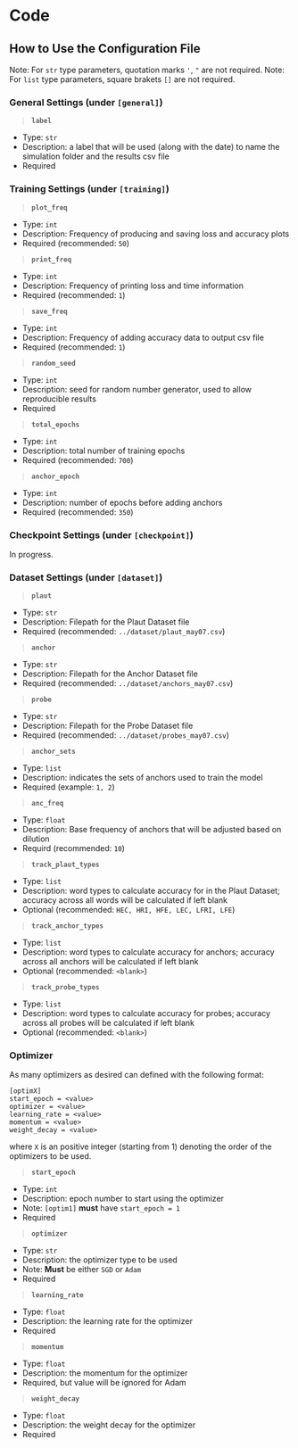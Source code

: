 # Code

## How to Use the Configuration File

Note: For `str` type parameters, quotation marks `'`, `"` are not required.
Note: For `list` type parameters, square brakets `[]` are not required.

### General Settings (under `[general]`)
> **`label`**
* Type: `str`
* Description: a label that will be used (along with the date) to name the simulation folder and the results csv file
* Required

### Training Settings (under `[training]`)
> **`plot_freq`**
* Type: `int`
* Description: Frequency of producing and saving loss and accuracy plots 
* Required (recommended: `50`)
> **`print_freq`**
* Type: `int`
* Description: Frequency of printing loss and time information
* Required (recommended: `1`)
> **`save_freq`**
* Type: `int`
* Description: Frequency of adding accuracy data to output csv file
* Required (recommended: `1`)
> **`random_seed`**
* Type: `int`
* Description: seed for random number generator, used to allow reproducible results
* Required
> **`total_epochs`**
* Type: `int`
* Description: total number of training epochs
* Required (recommended: `700`)
> **`anchor_epoch`**
* Type: `int`
* Description: number of epochs before adding anchors 
* Required (recommended: `350`)

### Checkpoint Settings (under `[checkpoint]`)
In progress.

### Dataset Settings (under `[dataset]`)
> **`plaut`**
* Type: `str`
* Description: Filepath for the Plaut Dataset file
* Required (recommended: `../dataset/plaut_may07.csv`)
> **`anchor`**
* Type: `str`
* Description: Filepath for the Anchor Dataset file
* Required (recommended: `../dataset/anchors_may07.csv`)
> **`probe`**
* Type: `str`
* Description: Filepath for the Probe Dataset file
* Required (recommended: `../dataset/probes_may07.csv`)
> **`anchor_sets`**
* Type: `list`
* Description: indicates the sets of anchors used to train the model
* Required (example: `1, 2`)
> **`anc_freq`**
* Type: `float`
* Description: Base frequency of anchors that will be adjusted based on dilution
* Requird (recommended: `10`)
> **`track_plaut_types`**
* Type: `list`
* Description: word types to calculate accuracy for in the Plaut Dataset; accuracy across all words will be calculated if left blank
* Optional (recommended: `HEC, HRI, HFE, LEC, LFRI, LFE`)
> **`track_anchor_types`**
* Type: `list`
* Description: word types to calculate accuracy for anchors; accuracy across all anchors will be calculated if left blank
* Optional (recommended: `<blank>`)
> **`track_probe_types`**
* Type: `list`
* Description: word types to calculate accuracy for probes; accuracy across all probes will be calculated if left blank
* Optional (recommended: `<blank>`)

### Optimizer
As many optimizers as desired can defined with the following format:
```
[optimX]
start_epoch = <value>
optimizer = <value>
learning_rate = <value>
momentum = <value>
weight_decay = <value>
```
where `X` is an positive integer (starting from 1) denoting the order of the optimizers to be used.

> **`start_epoch`** 
* Type: `int`
* Description: epoch number to start using the optimizer
* Note: `[optim1]` **must** have `start_epoch = 1`
* Required
> **`optimizer`**
* Type: `str`
* Description: the optimizer type to be used
* Note: **Must** be either `SGD` or `Adam`
* Required
> **`learning_rate`**
* Type: `float`
* Description: the learning rate for the optimizer
* Required
> **`momentum`**
* Type: `float`
* Description: the momentum for the optimizer
* Required, but value will be ignored for Adam
> **`weight_decay`**
* Type: `float`
* Description: the weight decay for the optimizer
* Required

